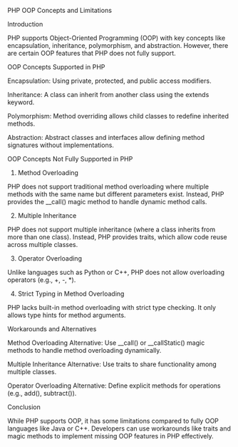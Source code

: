 PHP OOP Concepts and Limitations

Introduction

PHP supports Object-Oriented Programming (OOP) with key concepts like encapsulation, inheritance, polymorphism, and abstraction. However, there are certain OOP features that PHP does not fully support.

OOP Concepts Supported in PHP

Encapsulation: Using private, protected, and public access modifiers.

Inheritance: A class can inherit from another class using the extends keyword.

Polymorphism: Method overriding allows child classes to redefine inherited methods.

Abstraction: Abstract classes and interfaces allow defining method signatures without implementations.

OOP Concepts Not Fully Supported in PHP

1. Method Overloading

PHP does not support traditional method overloading where multiple methods with the same name but different parameters exist. Instead, PHP provides the __call() magic method to handle dynamic method calls.

2. Multiple Inheritance

PHP does not support multiple inheritance (where a class inherits from more than one class). Instead, PHP provides traits, which allow code reuse across multiple classes.

3. Operator Overloading

Unlike languages such as Python or C++, PHP does not allow overloading operators (e.g., +, -, *).

4. Strict Typing in Method Overloading

PHP lacks built-in method overloading with strict type checking. It only allows type hints for method arguments.

Workarounds and Alternatives

Method Overloading Alternative: Use __call() or __callStatic() magic methods to handle method overloading dynamically.

Multiple Inheritance Alternative: Use traits to share functionality among multiple classes.

Operator Overloading Alternative: Define explicit methods for operations (e.g., add(), subtract()).

Conclusion

While PHP supports OOP, it has some limitations compared to fully OOP languages like Java or C++. Developers can use workarounds like traits and magic methods to implement missing OOP features in PHP effectively.
